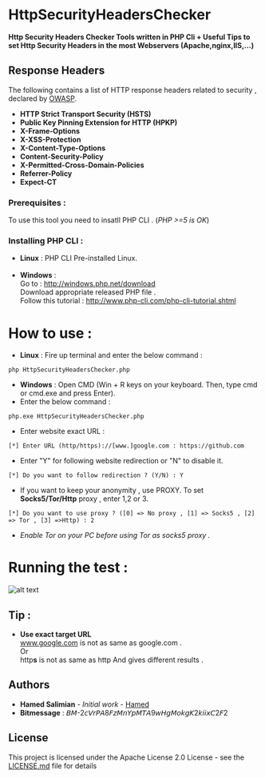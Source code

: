 # HttpSecurityHeadersChecker

**Http Security Headers Checker Tools written in PHP Cli + Useful Tips to set Http Security Headers in the most Webservers (Apache,nginx,IIS,...)**

## Response Headers
The following contains a list of HTTP response headers related to security , declared by [OWASP](https://www.owasp.org/index.php/OWASP_Secure_Headers_Project).
* **HTTP Strict Transport Security (HSTS)**
* **Public Key Pinning Extension for HTTP (HPKP)**
* **X-Frame-Options**
* **X-XSS-Protection**
* **X-Content-Type-Options**
* **Content-Security-Policy**
* **X-Permitted-Cross-Domain-Policies**
* **Referrer-Policy**
* **Expect-CT**
### Prerequisites :

To use this tool you need to insatll PHP CLI . (_PHP >=5 is OK_)

### Installing PHP CLI :
* **Linux** : PHP CLI Pre-installed Linux.<br><br>
* **Windows** : <br>
Go to : http://windows.php.net/download<br>
Download appropriate released PHP file .<br>
Follow this tutorial : http://www.php-cli.com/php-cli-tutorial.shtml
# How to use :
* **Linux** :
Fire up terminal and enter the below command :

```
php HttpSecurityHeadersChecker.php
```
* **Windows** :
Open CMD (Win + R keys on your keyboard. Then, type cmd or cmd.exe and press Enter).<br>
* Enter the below command :
```
php.exe HttpSecurityHeadersChecker.php
```
* Enter website exact URL :
```
[*] Enter URL (http/https)://[www.]google.com : https://github.com
```
* Enter "Y" for following website redirection or "N" to disable it.
```
[*] Do you want to follow redirection ? (Y/N) : Y
```
* If you want to keep your anonymity , use PROXY.
To set **Socks5/Tor/Http** proxy , enter 1,2 or 3.
```
[*] Do you want to use proxy ? ([0] => No proxy , [1] => Socks5 , [2] => Tor , [3] =>Http) : 2
```
* _Enable Tor on your PC before using Tor as socks5 proxy ._
# Running the test :
![alt text](https://pasteboard.co/images/H5Ww5sR.png/download)

## Tip :
* **Use exact target URL**<br>
www.google.com is not as same as google.com .<br> 
Or<br>
http**s** is not as same as http And gives different results .
## Authors
* **Hamed Salimian** - *Initial work* - [Hamed](https://github.com/Snbig)
* **Bitmessage** : 𝘉𝘔-2𝘤𝘝𝘳𝘗𝘈8𝘍𝘻𝘔𝘯𝘠𝘱𝘔𝘛𝘈9𝘸𝘏𝘨𝘔𝘰𝘬𝘨𝘒2𝘬𝘪𝘪𝘹𝘊2𝘍2

## License

This project is licensed under the Apache License 2.0 License - see the [LICENSE.md](LICENSE) file for details

